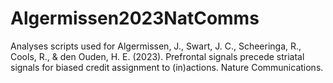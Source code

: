 # Algermissen2023NatComms
Analyses scripts used for Algermissen, J., Swart, J. C., Scheeringa, R., Cools, R., &amp; den Ouden, H. E. (2023). Prefrontal signals precede striatal signals for biased credit assignment to (in)actions. Nature Communications.
